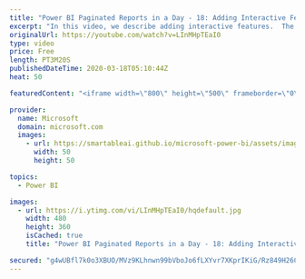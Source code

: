 ```yaml
---
title: "Power BI Paginated Reports in a Day - 18: Adding Interactive Features - Part 1"
excerpt: "In this video, we describe adding interactive features.  The Power BI Paginated Reports in a Day online course aims to empower you as a report author with the technical knowledge required to create, publish, and distribute Power BI paginated reports. We recommend you watch the videos in the recorded"
originalUrl: https://youtube.com/watch?v=LInMHpTEaI0
type: video
price: Free
length: PT3M20S
publishedDateTime: 2020-03-18T05:10:44Z
heat: 50

featuredContent: "<iframe width=\"800\" height=\"500\" frameborder=\"0\" src=\"https://www.youtube.com/embed/LInMHpTEaI0\" allow=\"accelerometer; autoplay; encrypted-media; gyroscope; picture-in-picture\" allowfullscreen></iframe>"

provider:
  name: Microsoft
  domain: microsoft.com
  images:
    - url: https://smartableai.github.io/microsoft-power-bi/assets/images/organizations/microsoft.com-50x50.jpg
      width: 50
      height: 50

topics:
  - Power BI

images:
  - url: https://i.ytimg.com/vi/LInMHpTEaI0/hqdefault.jpg
    width: 480
    height: 360
    isCached: true
    title: "Power BI Paginated Reports in a Day - 18: Adding Interactive Features - Part 1"

secured: "g4wUBfl7k0o3XBUO/MVz9KLhnwn99bVboJo6fLXYvr7XKprIKiG/Rz849H26CPS6s0hiL53484vaz9Kt6OTc7A9eUtp4fSqAhhMNAK/ZR3hJuZRAU0J6lLfAf4BeIrEe+Ugr6afeXy7PW/R2tIzDMIezo0Me/XjfXYwLCLgk8UY4Y4QRQZ49VqAhDUSQ045Czpm3fDruqaTc+4EmWOMq5VwrGwp2YfYRKPNPj8VuO8sUm1jxs++HfnOUDXFyPDq7sKxXtcji5BAUA76areOJm0mvIhIacueDIHakNsXH8/jTk+QcHVuELByVFBCZnl/id70yK5fapMD752g1En64nySBYizOmS4BrfOfIm+fsOpi4T56D42T+xF5X8VmKNeIla7LH4s3F2d1Xym2HovgRTJK21sPXScalcC+Kyc0OmU=;2n9PVSg9vNUQRofAaSIvlg=="
---
```


